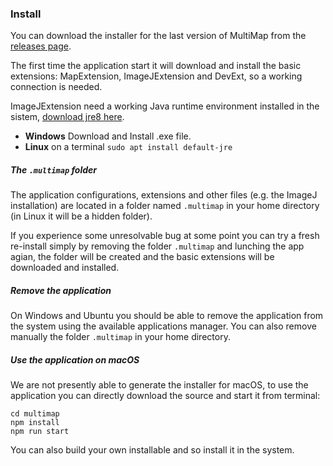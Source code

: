 ### Install

You can download the installer for the last version of MultiMap from the [releases page](https://github.com/ComputationalIntelligenceGroup/MultiMap/releases).

The first time the application start it will download and install the basic extensions: MapExtension, ImageJExtension and DevExt, so a working connection is needed.

ImageJExtension need a working Java runtime environment installed in the sistem, [download jre8 here](http://www.oracle.com/technetwork/java/javase/downloads/jre8-downloads-2133155.html).
- **Windows** Download and Install .exe file.
- **Linux** on a terminal `sudo apt install default-jre`

##### The `.multimap` folder

The application configurations, extensions and other files (e.g. the ImageJ installation) are located in a folder named `.multimap` in your home directory (in Linux it will be a hidden folder).

If you experience some unresolvable bug at some point you can try a fresh re-install simply by removing the folder `.multimap` and lunching the app agian, the folder will be created and the basic extensions will be downloaded and installed.

##### Remove the application

On Windows and Ubuntu you should be able to remove the application from the system using the available applications manager.
You can also remove manually the folder `.multimap` in your home directory.

##### Use the application on macOS

We are not presently able to generate the installer for macOS, to use the application you can directly download the source and start it from terminal:
```
cd multimap
npm install
npm run start
```

You can also build your own installable and so install it in the system.
